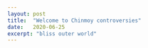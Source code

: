 ```yaml
---
layout: post
title:  "Welcome to Chinmoy controversies"
date:   2020-06-25
excerpt: "bliss outer world"
---
```

